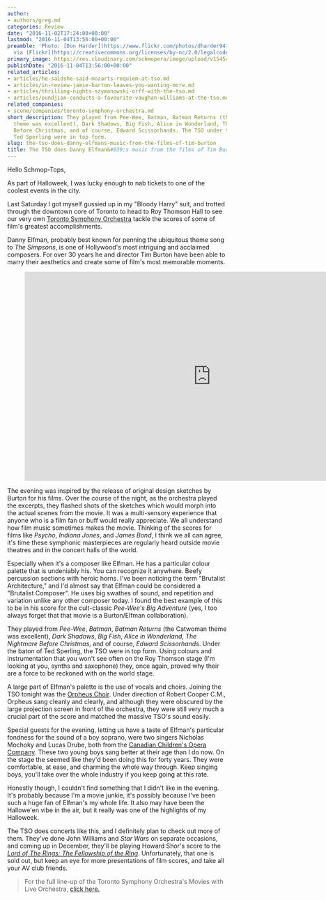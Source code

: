 ```yaml
---
author:
- authors/greg.md
categories: Review
date: "2016-11-02T17:24:00+00:00"
lastmod: "2016-11-04T13:56:00+00:00"
preamble: 'Photo: [Don Harder](https://www.flickr.com/photos/dharder9475/16950293641/in/photolist-rPQFL6-7hrdDq-612CJ2-oAh6hQ-6R8WgZ-7MVjnQ-8FBfPD-85sUWH-cWeS17-a2nukm-9yLQ6v-6PcqgJ-7aUEKt-7hnhcM-7hnhhx-7hnhjR-6R8Wqi-7fC9SH-FcfHv-7hnhn4-7hnhfp-daE1Bv-4MAVrG-4FoKAD-5xNMbF-6MsHkV-au9jVw-3Yj1q8-7wQMNQ-me2r-6Rd1wS-6Rd3wj-dCDVqw-5K5RKJ-7hnh8c-a8BCFU-7fG4c9-oMa6Aq-9xWmwP-6yMYU2-8uXLG7-CBbsU-cr833u-6R8WkB-bzETLV-9nqA3s-9GbYRA-8BET4d-6B7V7S-qACFxt)
  via [Flickr](https://creativecommons.org/licenses/by-nc/2.0/legalcode)'
primary_image: https://res.cloudinary.com/schmopera/image/upload/v1545409169/media/webhook-uploads/1478254724915/2016-11-04---Moon.jpg.jpg
publishDate: "2016-11-04T13:56:00+00:00"
related_articles:
- articles/he-saidshe-said-mozarts-requiem-at-tso.md
- articles/in-review-jamie-barton-leaves-you-wanting-more.md
- articles/thrilling-nights-szymanowski-orff-with-the-tso.md
- articles/oundjian-conducts-a-favourite-vaughan-williams-at-the-tso.md
related_companies:
- scene/companies/toronto-symphony-orchestra.md
short_description: They played from Pee-Wee, Batman, Batman Returns (the Catwoman
  theme was excellent), Dark Shadows, Big Fish, Alice in Wonderland, The Nightmare
  Before Christmas, and of course, Edward Scissorhands. The TSO under the baton of
  Ted Sperling were in top form.
slug: the-tso-does-danny-elfmans-music-from-the-films-of-tim-burton
title: The TSO does Danny Elfman&#039;s music from the films of Tim Burton
---
```


Hello Schmop-Tops, 

As part of Halloweek, I was lucky enough to nab tickets to one of the coolest events in the city. 

Last Saturday I got myself gussied up in my "Bloody Harry" suit, and trotted through the downtown core of Toronto to head to Roy Thomson Hall to see our very own [Toronto Symphony Orchestra](/scene/companies/toronto-symphony-orchestra/) tackle the scores of some of film's greatest accomplishments. 

Danny Elfman, probably best known for penning the ubiquitous theme song to *The Simpsons*, is one of Hollywood's most intriguing and acclaimed composers. For over 30 years he and director Tim Burton have been able to marry their aesthetics and create some of film's most memorable moments. 

<figure data-type="video">
<iframe width="854" height="480" src="https://www.youtube.com/embed/p-3jFfvCSdE" frameborder="0" allowfullscreen></iframe>
</figure>

The evening was inspired by the release of original design sketches by Burton for his films. Over the course of the night, as the orchestra played the excerpts, they flashed shots of the sketches which would morph into the actual scenes from the movie. It was a multi-sensory experience that anyone who is a film fan or buff would really appreciate. We all understand how film music sometimes makes the movie. Thinking of the scores for films like *Psycho*, *Indiana Jones*, and *James Bond*, I think we all can agree, it's time these symphonic masterpieces are regularly heard outside movie theatres and in the concert halls of the world. 

Especially when it's a composer like Elfman. He has a particular colour palette that is undeniably his. You can recognize it anywhere. Beefy percussion sections with heroic horns. I've been noticing the term "Brutalist Architecture," and I'd almost say that Elfman could be considered a "Brutalist Composer". He uses big swathes of sound, and repetition and variation unlike any other composer today. I found the best example of this to be in his score for the cult-classic *Pee-Wee's Big Adventure* (yes, I too always forget that that movie is a Burton/Elfman collaboration). 

They played from *Pee-Wee*, *Batman*, *Batman Returns* (the Catwoman theme was excellent), *Dark Shadows*, *Big Fish*, *Alice in Wonderland*, *The Nightmare Before Christmas*, and of course, *Edward Scissorhands*. Under the baton of Ted Sperling, the TSO were in top form. Using colours and instrumentation that you won't see often on the Roy Thomson stage (I'm looking at you, synths and saxophone) they, once again, proved why their are a force to be reckoned with on the world stage. 

A large part of Elfman's palette is the use of vocals and choirs. Joining the TSO tonight was the [Orpheus Choir](http://www.orpheuschoirtoronto.com/). Under direction of Robert Cooper C.M., Orpheus sang cleanly and clearly, and although they were obscured by the large projection screen in front of the orchestra, they were still very much a crucial part of the score and matched the massive TSO's sound easily. 

Special guests for the evening, letting us have a taste of Elfman's particular fondness for the sound of a boy soprano, were two singers Nicholas Mochoky and Lucas Drube, both from the [Canadian Children's Opera Company](/scene/companies/canadian-childrens-opera-company/). These two young boys sang better at their age than I do now. On the stage the seemed like they'd been doing this for forty years. They were comfortable, at ease, and charming the whole way through. Keep singing boys, you'll take over the whole industry if you keep going at this rate. 

Honestly though, I couldn't find something that I didn't like in the evening. It's probably because I'm a movie junkie, it's possibly because I've been such a huge fan of Elfman's my whole life. It also may have been the Hallowe'en vibe in the air, but it really was one of the highlights of my Halloweek.

The TSO does concerts like this, and I definitely plan to check out more of them. They've done John Williams and *Star Wars* on separate occasions, and coming up in December, they'll be playing Howard Shor's score to the [*Lord of The Rings: The Fellowship of the Ring*](https://www.tso.ca/concert/lord-rings%E2%80%94-fellowship-ring-concert/). Unfortunately, that one is sold out, but keep an eye for more presentations of film scores, and take all your AV club friends. 

>For the full line-up of the Toronto Symphony Orchestra's Movies with Live Orchestra, [click here.](https://www.tso.ca/movies-live-orchestra)
